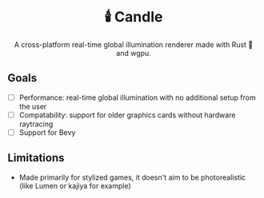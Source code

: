 <!-- inline html -->

<div align="center">

# 🕯️ Candle
A cross-platform real-time global illumination renderer made with Rust 🦀 and wgpu.
</div>


## Goals 
- [ ] Performance: real-time global illumination with no additional setup from the user
- [ ] Compatability: support for older graphics cards without hardware raytracing
- [ ] Support for Bevy

## Limitations
- Made primarily for stylized games, it doesn't aim to be photorealistic (like Lumen or kajiya for example)
